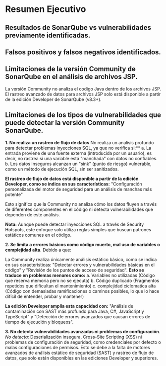 # Resumen Ejecutivo

## Resultados de SonarQube vs vulnerabilidades previamente identificadas. 

## Falsos positivos y falsos negativos identificados. 

## Limitaciones de la versión Community de SonarQube en el análisis de archivos JSP.  
La versión Community no analiza el codigo Java dentro de los archivos JSP. 
El rastreo avanzado de datos para archivos JSP solo está disponible a partir de la edición Developer de SonarQube (v8.3+).



## Limitaciones de los tipos de vulnerabilidades que puede detectar la versión Community SonarQube. 

**1. No realiza un rastreo de flujo de datos**
No realiza un analisis profundo para detectar problemas inyecciones SQL, ya que no verifica si:**
   a. La entrada proviene de una fuente externa (introducida por un usuario), es decir, no rastrea si una variable está "manchada" con 
      datos no confiables.
   b. Los datos inseguros alcanzan un "sink" (punto de riesgo) vulnerable, como un método de ejecución SQL, sin ser sanitizados.

**El rastreo de flujo de datos está disponible a partir de la edición Developer, como se indica en sus características:**
"Configuración personalizada del motor de seguridad para un análisis de manchas más potente"

Esto significa que la Community no analiza cómo los datos fluyen a través de diferentes componentes en el código ni detecta vulnerabilidades que dependen de este análisis.

**Nota:** Aunque puede detectar inyecciones SQL a través de Security Hotspots, este enfoque solo utiliza reglas simples que buscan patrones estáticos comunes en el código. 

**2. Se limita a errores básicos como código muerto, mal uso de variables o complejidad alta.**
Debido a que:

La Community realiza únicamente análisis estático básico, como se indica en sus características:
"Detectar errores y vulnerabilidades básicas en el código" y "Revisión de los puntos de acceso de seguridad".
**Esto se traduce en problemas menores como:**
a. Variables no utilizadas (Código que reserva memoria pero no se ejecuta)
b. Código duplicado (Fragmentos repetidos que dificultan el mantenimiento)
c. complejidad ciclomatica alta (Código con demasiadas ramificaciones o caminos posibles, lo que lo hace difícil de entender, probar y mantener)

**La edición Developer amplía esta capacidad con:**
"Análisis de contaminación con SAST más profundo para Java, C#, JavaScript y TypeScript" y "Detección de errores avanzados que causan errores de tiempo de ejecución y bloqueos".

**3. No detecta vulnerabilidades avanzadas ni problemas de configuración**. 
*No detecta:* Deserialización insegura, Cross-Site Scripting (XSS) ni problemas de configuración de seguridad, como credenciales por defecto o malas configuraciones de permisos.
Esto se debe a la falta de motores avanzados de análisis estático de seguridad (SAST) y rastreo de flujo de datos, que solo están disponibles en las ediciones Developer y superiores. 
